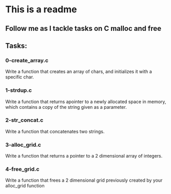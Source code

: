 # This is a readme
## Follow me as I tackle tasks on C malloc and free
## Tasks:
### 0-create_array.c
Write a function that creates an array of chars, and initializes it with a specific char.
### 1-strdup.c
Write a function that returns apointer to a newly allocated space in memory, which contains a copy of the string given as a parameter.
### 2-str_concat.c
Write a function that concatenates two strings.
### 3-alloc_grid.c
Write a function that returns a pointer to a 2 dimensional array of integers.
### 4-free_grid.c
Write a function that frees a 2 dimensional grid previously created by your alloc_grid function
